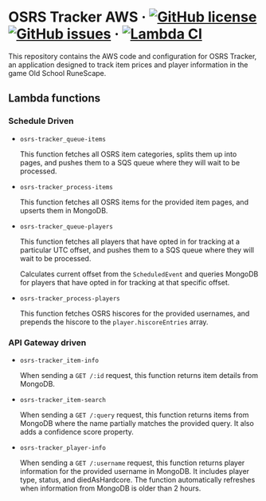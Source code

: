 # OSRS Tracker AWS &middot; [![GitHub license](https://img.shields.io/github/license/osrs-tracker/osrs-tracker-aws.svg)](https://github.com/osrs-tracker/osrs-tracker-aws/blob/master/LICENSE) [![GitHub issues](https://img.shields.io/github/issues/osrs-tracker/osrs-tracker-aws.svg)](https://github.com/osrs-tracker/osrs-tracker-aws/issues) &middot; [![Lambda CI](https://github.com/osrs-tracker/osrs-tracker-aws/actions/workflows/lambda-ci.yml/badge.svg?branch=main)](https://github.com/osrs-tracker/osrs-tracker-aws/actions/workflows/lambda-ci.yml)

This repository contains the AWS code and configuration for OSRS Tracker, an application designed to track item prices
and player information in the game Old School RuneScape.

## Lambda functions

### Schedule Driven

- `osrs-tracker_queue-items`

  This function fetches all OSRS item categories, splits them up into pages, and pushes them to a SQS queue where they
  will wait to be processed.

- `osrs-tracker_process-items`

  This function fetches all OSRS items for the provided item pages, and upserts them in MongoDB.

- `osrs-tracker_queue-players`

  This function fetches all players that have opted in for tracking at a particular UTC offset, and pushes them to a SQS
  queue where they will wait to be processed.

  Calculates current offset from the `ScheduledEvent` and queries MongoDB for players that have opted in for tracking at
  that specific offset.

- `osrs-tracker_process-players`

  This function fetches OSRS hiscores for the provided usernames, and prepends the hiscore to the
  `player.hiscoreEntries` array.

### API Gateway driven

- `osrs-tracker_item-info`

  When sending a `GET /:id` request, this function returns item details from MongoDB.

- `osrs-tracker_item-search`

  When sending a `GET /:query` request, this function returns items from MongoDB where the name partially matches the
  provided query. It also adds a confidence score property.

- `osrs-tracker_player-info`

  When sending a `GET /:username` request, this function returns player information for the provided username in
  MongoDB. It includes player type, status, and diedAsHardcore. The function automatically refreshes when information
  from MongoDB is older than 2 hours.
